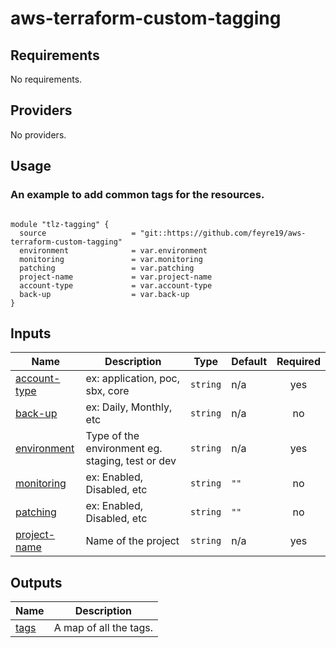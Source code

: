<!-- BEGIN_TF_DOCS -->
# aws-terraform-custom-tagging
## Requirements

No requirements.

## Providers

No providers.

## Usage
### An example to add common tags for the resources.
```hcl

module "tlz-tagging" {
  source                   = "git::https://github.com/feyre19/aws-terraform-custom-tagging"
  environment              = var.environment
  monitoring               = var.monitoring
  patching                 = var.patching
  project-name             = var.project-name
  account-type             = var.account-type
  back-up                  = var.back-up
}

```

## Inputs

| Name | Description | Type | Default | Required |
|------|-------------|------|---------|:-----:|
| <a name="input_account-type"></a> [account-type](#input\_account-type) | ex: application, poc, sbx, core | `string` | n/a | yes |
| <a name="input_back-up"></a> [back-up](#input\_back-up) | ex: Daily, Monthly, etc | `string` | n/a | no |
| <a name="input_environment"></a> [environment](#input\_environment) | Type of the environment eg. staging, test or dev | `string` | n/a | yes |
| <a name="input_monitoring"></a> [monitoring](#input\_monitoring) | ex: Enabled, Disabled, etc | `string` | `""` | no |
| <a name="input_patching"></a> [patching](#input\_patching) | ex: Enabled, Disabled, etc | `string` | `""` | no |
| <a name="input_project-name"></a> [project-name](#input\_project-name) | Name of the project | `string` | n/a | yes |

## Outputs

| Name | Description |
|------|-------------|
| <a name="tags"></a> [tags](#output\_tags) | A map of all the tags. |

<!-- END_TF_DOCS -->
